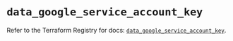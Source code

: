 # `data_google_service_account_key`

Refer to the Terraform Registry for docs: [`data_google_service_account_key`](https://registry.terraform.io/providers/hashicorp/google-beta/6.20.0/docs/data-sources/google_service_account_key).
